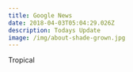 ```yaml
---
title: Google News
date: 2018-04-03T05:04:29.026Z
description: Todays Update
image: /img/about-shade-grown.jpg
---
```

Tropical
